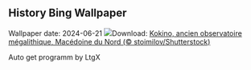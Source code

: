 ## History Bing Wallpaper
Wallpaper date: 2024-06-21
![](https://www.bing.com/th?id=OHR.KokinoMacedonia_FR-CA9739761147_UHD.jpg&w=1000)Download: [Kokino, ancien observatoire mégalithique, Macédoine du Nord (© stoimilov/Shutterstock)](https://www.bing.com/th?id=OHR.KokinoMacedonia_FR-CA9739761147_UHD.jpg)

Auto get programm by LtgX
